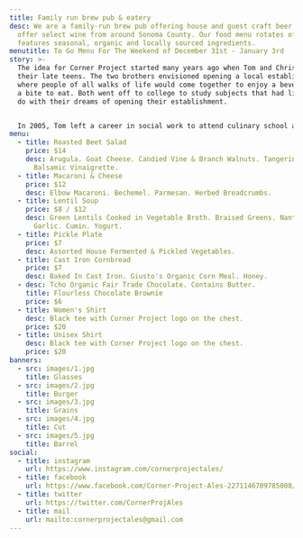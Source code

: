 ```yaml
---
title: Family run brew pub & eatery
desc: We are a family-run brew pub offering house and guest craft beer. We also
  offer select wine from around Sonoma County. Our food menu rotates often, and
  features seasonal, organic and locally sourced ingredients.
menutitle: To Go Menu For The Weekend of December 31st - January 3rd
story: >-
  The idea for Corner Project started many years ago when Tom and Chris were in
  their late teens. The two brothers envisioned opening a local establishment
  where people of all walks of life would come together to enjoy a beverage and
  a bite to eat. Both went off to college to study subjects that had little to
  do with their dreams of opening their establishment.


  In 2005, Tom left a career in social work to attend culinary school and a few years later, Chris began brewing beer on his stove-top. In early 2017 the two of them revisited their dream in a more serious mindset and brought the concept of Corner Project to fruition.
menu:
  - title: Roasted Beet Salad
    price: $14
    desc: Arugula. Goat Cheese. Candied Vine & Branch Walnuts. Tangerine. Honey
      Balsamic Vinaigrette.
  - title: Macaroni & Cheese
    price: $12
    desc: Elbow Macaroni. Bechemel. Parmesan. Herbed Breadcrumbs.
  - title: Lentil Soup
    price: $8 / $12
    desc: Green Lentils Cooked in Vegetable Broth. Braised Greens. Nante Carrots.
      Garlic. Cumin. Yogurt.
  - title: Pickle Plate
    price: $7
    desc: Assorted House Fermented & Pickled Vegetables.
  - title: Cast Iron Cornbread
    price: $7
    desc: Baked In Cast Iron. Giusto's Organic Corn Meal. Honey.
  - desc: Tcho Organic Fair Trade Chocolate. Contains Butter.
    title: Flourless Chocolate Brownie
    price: $6
  - title: Women's Shirt
    desc: Black tee with Corner Project logo on the chest.
    price: $20
  - title: Unisex Shirt
    desc: Black tee with Corner Project logo on the chest.
    price: $20
banners:
  - src: images/1.jpg
    title: Glasses
  - src: images/2.jpg
    title: Burger
  - src: images/3.jpg
    title: Grains
  - src: images/4.jpg
    title: Cut
  - src: images/5.jpg
    title: Barrel
social:
  - title: instagram
    url: https://www.instagram.com/cornerprojectales/
  - title: facebook
    url: https://www.facebook.com/Corner-Project-Ales-2271146709785008/
  - title: twitter
    url: https://twitter.com/CornerProjAles
  - title: mail
    url: mailto:cornerprojectales@gmail.com
---
```

